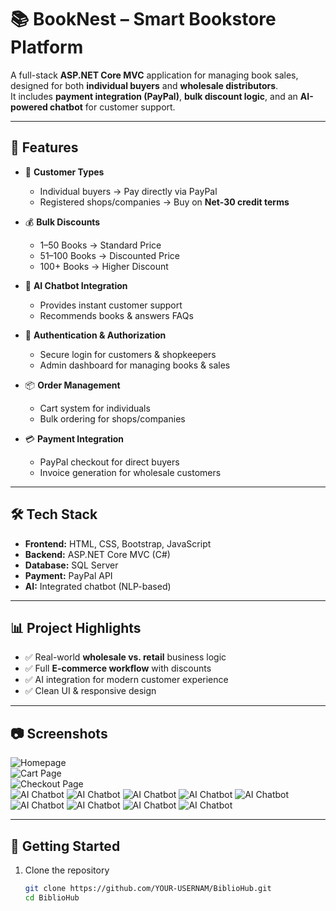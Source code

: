 # 📚 BookNest – Smart Bookstore Platform  

A full-stack **ASP.NET Core MVC** application for managing book sales, designed for both **individual buyers** and **wholesale distributors**.  
It includes **payment integration (PayPal)**, **bulk discount logic**, and an **AI-powered chatbot** for customer support.  

---

## 🚀 Features

- 👤 **Customer Types**  
  - Individual buyers → Pay directly via PayPal  
  - Registered shops/companies → Buy on **Net-30 credit terms**  

- 💰 **Bulk Discounts**  
  - 1–50 Books → Standard Price  
  - 51–100 Books → Discounted Price  
  - 100+ Books → Higher Discount  

- 🤖 **AI Chatbot Integration**  
  - Provides instant customer support  
  - Recommends books & answers FAQs  

- 🔐 **Authentication & Authorization**  
  - Secure login for customers & shopkeepers  
  - Admin dashboard for managing books & sales  

- 📦 **Order Management**  
  - Cart system for individuals  
  - Bulk ordering for shops/companies  

- 💳 **Payment Integration**  
  - PayPal checkout for direct buyers  
  - Invoice generation for wholesale customers  

---

## 🛠️ Tech Stack

- **Frontend:** HTML, CSS, Bootstrap, JavaScript  
- **Backend:** ASP.NET Core MVC (C#)  
- **Database:** SQL Server  
- **Payment:** PayPal API  
- **AI:** Integrated chatbot (NLP-based)  

---

## 📊 Project Highlights  

- ✅ Real-world **wholesale vs. retail** business logic  
- ✅ Full **E-commerce workflow** with discounts  
- ✅ AI integration for modern customer experience  
- ✅ Clean UI & responsive design  

---

## 📷 Screenshots  

![Homepage](Asset/HomePage.png)  
![Cart Page](Asset/cart.png)  
![Checkout Page](Asset/orderlist.png)  
![AI Chatbot](Asset/chatbot.png)
![AI Chatbot](Asset/adminpanel.png)
![AI Chatbot](Asset/adminportal.png)
![AI Chatbot](Asset/product.png)
![AI Chatbot](Asset/shippingdetails.png)
![AI Chatbot](Asset/bookcategory.png)
![AI Chatbot](Asset/Company.png)
![AI Chatbot](Asset/paynentintegration.png)
![AI Chatbot](Asset/paypal.png)





---

## 📌 Getting Started  

1. Clone the repository  
   ```bash
   git clone https://github.com/YOUR-USERNAM/BiblioHub.git
   cd BiblioHub
